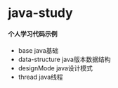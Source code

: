 # java-study
#### 个人学习代码示例
- base java基础
- data-structure java版本数据结构  
- designMode java设计模式   
- thread java线程  
